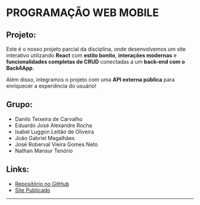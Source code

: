 # PROGRAMAÇÃO WEB MOBILE

## Projeto:

Este é o nosso projeto parcial da disciplina, onde desenvolvemos um site interativo utilizando **React** com **estilo bonito**, **interações modernas** e **funcionalidades completas de CRUD** conectadas a um **back-end com o Back4App**.

Além disso, integramos o projeto com uma **API externa pública** para enriquecer a experiência do usuário!

## Grupo:

- Danilo Teixeira de Carvalho
- Eduardo José Alexandre Rocha 
- Isabel Luggon Leitão de Oliveira 
- João Gabriel Magalhães
- José Roberval Vieira Gomes Neto
- Nathan Mansur Tenório

## Links:

- [Repositório no GitHub](https://github.com/robervalgneto/WEB-MOBILE-GQ1)  
- [Site Publicado](web-mobile-gq-1.vercel.app)  

---
